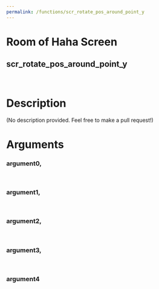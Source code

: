 ```yaml
---
permalink: /functions/scr_rotate_pos_around_point_y
---
```

# Room of Haha Screen  
## scr_rotate_pos_around_point_y  
&nbsp;  
# Description  
(No description provided. Feel free to make a pull request!) 
&nbsp;  
# Arguments
### argument0, 

&nbsp;  
### argument1, 

&nbsp;  
### argument2, 

&nbsp;  
### argument3, 

&nbsp;  
### argument4

&nbsp;  


